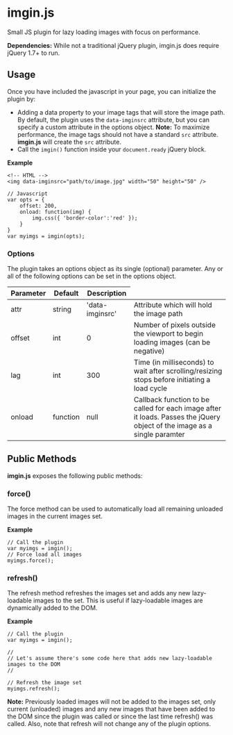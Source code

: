 imgin.js
========

Small JS plugin for lazy loading images with focus on performance.

**Dependencies:**
While not a traditional jQuery plugin, imgin.js does require jQuery 1.7+ to run.



## Usage ##

Once you have included the javascript in your page, you can initialize the plugin by:
* Adding a data property to your image tags that will store the image path.  By default, the plugin uses the `data-imginsrc` attribute, but you can specify a custom attribute in the options object.  **Note:** To maximize performance, the image tags should not have a standard `src` attribute.  **imgin.js** will create the `src` attribute.
* Call the `imgin()` function inside your `document.ready` jQuery block.

**Example**
	
	<!-- HTML -->
	<img data-imginsrc="path/to/image.jpg" width="50" height="50" />
	
	// Javascript
	var opts = {
	  	offset: 200,
	  	onload: function(img) {
	    	img.css({ 'border-color':'red' });
	  	}
	}
	var myimgs = imgin(opts);

	
### Options ###
The plugin takes an options object as its single (optional) parameter.  Any or all of the following options can be set in the options object.

<table summary="Object properties for the imgin.js constructor function parameter">
	<thead>
		<tr>
			<th scope="col">Parameter</th>
			<th scope="col">Default</th>
			<th scope="col">Description</th>
		</tr>
	</thead>
	<tbody>
    <tr>
			<td>attr</td>
			<td>string</td>
			<td>'data-imginsrc'</td>
			<td>Attribute which will hold the image path</td>
		</tr>		
		<tr>
			<td>offset</td>
			<td>int</td>
			<td>0</td>
			<td>Number of pixels outside the viewport to begin loading images (can be negative)</td>
		</tr>		
		<tr>
			<td>lag</td>
			<td>int</td>
			<td>300</td>
			<td>Time (in milliseconds) to wait after scrolling/resizing stops before initiating a load cycle</td>
		</tr>		
		<tr>
			<td>onload</td>
			<td>function</td>
			<td>null</td>
			<td>Callback function to be called for each image after it loads.  Passes the jQuery object of the image as a single paramter</td>
		</tr>		
	</tbody>
</table>




## Public Methods ##
**imgin.js** exposes the following public methods:



### force() ###
The force method can be used to automatically load all remaining unloaded images in the current images set.

**Example**

	// Call the plugin
	var myimgs = imgin();
	// Force load all images
	myimgs.force();
	
	
	
### refresh() ###
The refresh method refreshes the images set and adds any new lazy-loadable images to the set.  This is useful if lazy-loadable images are dynamically added to the DOM.  

**Example**

	// Call the plugin
	var myimgs = imgin();
	
	//
	// Let's assume there's some code here that adds new lazy-loadable images to the DOM
	// 
	
	// Refresh the image set
	myimgs.refresh();
	
**Note:**
Previously loaded images will not be added to the images set, only current (unloaded) images and any new images that have been added to the DOM since the plugin was called or since the last time refresh() was called.  Also, note that refresh will not change any of the plugin options.

